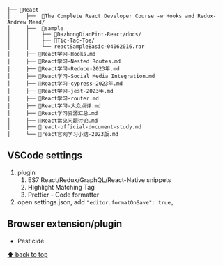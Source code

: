 ```
├── 📂React
│     ├──  📂The Complete React Developer Course -w Hooks and Redux- Andrew Mead/
│     ├──  📂sample
│     │    ├── 📂DazhongDianPint-React/docs/
│     │    ├── 📂Tic-Tac-Toe/
│     │    └── reactSampleBasic-04062016.rar
│     ├── 📔React学习-Hooks.md
│     ├── 📔React学习-Nested Routes.md
│     ├── 📔React学习-Reduce-2023年.md
│     ├── 📔React学习-Social Media Integration.md
│     ├── 📔React学习-cypress-2023年.md
│     ├── 📔React学习-jest-2023年.md
│     ├── 📔React学习-router.md
│     ├── 📔React学习-大众点评.md
│     ├── 📔React学习资源汇总.md
│     ├── 📔React常见问题讨论.md
│     ├── 📔react-official-document-study.md
│     └── 📔react官网学习小结-2023版.md
```

## VSCode settings

1. plugin
   1. ES7 React/Redux/GraphQL/React-Native snippets
   2. Highlight Matching Tag
   3. Prettier - Code formatter
2. open settings.json, add `"editor.formatOnSave": true,`

## Browser extension/plugin

- Pesticide

[⬆ back to top](#top)
